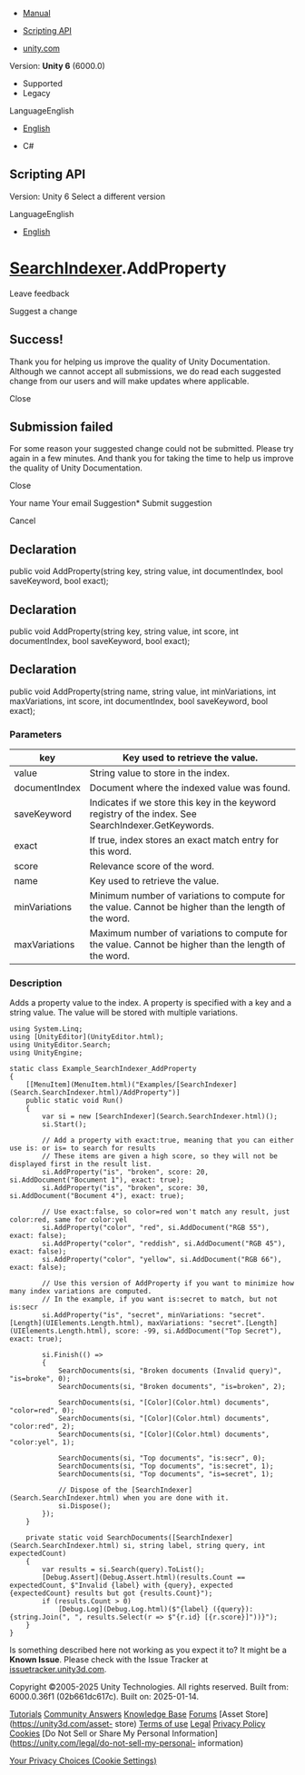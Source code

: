 [ ]()

  * [Manual](../Manual/index.html)
  * [Scripting API](../ScriptReference/index.html)

  * [unity.com](https://unity.com/)

Version: **Unity 6** (6000.0)

  * Supported
  * Legacy

LanguageEnglish

  * [English]()

  * C#

[ ](https://docs.unity3d.com)

## Scripting API

Version: Unity 6 Select a different version

LanguageEnglish

  * [English]()

#  [SearchIndexer](Search.SearchIndexer.html).AddProperty

Leave feedback

Suggest a change

## Success!

Thank you for helping us improve the quality of Unity Documentation. Although
we cannot accept all submissions, we do read each suggested change from our
users and will make updates where applicable.

Close

## Submission failed

For some reason your suggested change could not be submitted. Please <a>try
again</a> in a few minutes. And thank you for taking the time to help us
improve the quality of Unity Documentation.

Close

Your name Your email Suggestion* Submit suggestion

Cancel

[ ]()

## Declaration

public void AddProperty(string key, string value, int documentIndex, bool
saveKeyword, bool exact);

## Declaration

public void AddProperty(string key, string value, int score, int
documentIndex, bool saveKeyword, bool exact);

## Declaration

public void AddProperty(string name, string value, int minVariations, int
maxVariations, int score, int documentIndex, bool saveKeyword, bool exact);

### Parameters

key | Key used to retrieve the value.  
---|---  
value | String value to store in the index.  
documentIndex | Document where the indexed value was found.  
saveKeyword | Indicates if we store this key in the keyword registry of the index. See SearchIndexer.GetKeywords.  
exact | If true, index stores an exact match entry for this word.  
score | Relevance score of the word.  
name | Key used to retrieve the value.  
minVariations | Minimum number of variations to compute for the value. Cannot be higher than the length of the word.  
maxVariations | Maximum number of variations to compute for the value. Cannot be higher than the length of the word.  
  
### Description

Adds a property value to the index. A property is specified with a key and a
string value. The value will be stored with multiple variations.

    
    
    using System.Linq;
    using [UnityEditor](UnityEditor.html);
    using UnityEditor.Search;
    using UnityEngine;
    
    static class Example_SearchIndexer_AddProperty
    {
        [[MenuItem](MenuItem.html)("Examples/[SearchIndexer](Search.SearchIndexer.html)/AddProperty")]
        public static void Run()
        {
            var si = new [SearchIndexer](Search.SearchIndexer.html)();
            si.Start();
    
            // Add a property with exact:true, meaning that you can either use is: or is= to search for results
            // These items are given a high score, so they will not be displayed first in the result list.
            si.AddProperty("is", "broken", score: 20, si.AddDocument("Bocument 1"), exact: true);
            si.AddProperty("is", "broken", score: 30, si.AddDocument("Bocument 4"), exact: true);
    
            // Use exact:false, so color=red won't match any result, just color:red, same for color:yel
            si.AddProperty("color", "red", si.AddDocument("RGB 55"), exact: false);
            si.AddProperty("color", "reddish", si.AddDocument("RGB 45"), exact: false);
            si.AddProperty("color", "yellow", si.AddDocument("RGB 66"), exact: false);
    
            // Use this version of AddProperty if you want to minimize how many index variations are computed.
            // In the example, if you want is:secret to match, but not is:secr
            si.AddProperty("is", "secret", minVariations: "secret".[Length](UIElements.Length.html), maxVariations: "secret".[Length](UIElements.Length.html), score: -99, si.AddDocument("Top Secret"), exact: true);
    
            si.Finish(() =>
            {
                SearchDocuments(si, "Broken documents (Invalid query)", "is=broke", 0);
                SearchDocuments(si, "Broken documents", "is=broken", 2);
    
                SearchDocuments(si, "[Color](Color.html) documents", "color=red", 0);
                SearchDocuments(si, "[Color](Color.html) documents", "color:red", 2);
                SearchDocuments(si, "[Color](Color.html) documents", "color:yel", 1);
    
                SearchDocuments(si, "Top documents", "is:secr", 0);
                SearchDocuments(si, "Top documents", "is:secret", 1);
                SearchDocuments(si, "Top documents", "is=secret", 1);
    
                // Dispose of the [SearchIndexer](Search.SearchIndexer.html) when you are done with it.
                si.Dispose();
            });
        }
    
        private static void SearchDocuments([SearchIndexer](Search.SearchIndexer.html) si, string label, string query, int expectedCount)
        {
            var results = si.Search(query).ToList();
            [Debug.Assert](Debug.Assert.html)(results.Count == expectedCount, $"Invalid {label} with {query}, expected {expectedCount} results but got {results.Count}");
            if (results.Count > 0)
                [Debug.Log](Debug.Log.html)($"{label} ({query}): {string.Join(", ", results.Select(r => $"{r.id} [{r.score}]"))}");
        }
    }
    

Is something described here not working as you expect it to? It might be a
**Known Issue**. Please check with the Issue Tracker at
[issuetracker.unity3d.com](https://issuetracker.unity3d.com).

Copyright ©2005-2025 Unity Technologies. All rights reserved. Built from:
6000.0.36f1 (02b661dc617c). Built on: 2025-01-14.

[Tutorials](https://unity3d.com/learn) [Community
Answers](https://answers.unity3d.com) [Knowledge
Base](https://support.unity3d.com/hc/en-us)
[Forums](https://forum.unity3d.com) [Asset Store](https://unity3d.com/asset-
store) [Terms of use](https://docs.unity3d.com/Manual/TermsOfUse.html)
[Legal](https://unity.com/legal) [Privacy
Policy](https://unity.com/legal/privacy-policy)
[Cookies](https://unity.com/legal/cookie-policy) [Do Not Sell or Share My
Personal Information](https://unity.com/legal/do-not-sell-my-personal-
information)

[Your Privacy Choices (Cookie Settings)](javascript:void\(0\);)

